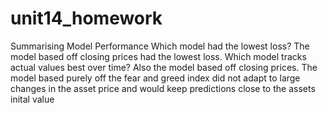 # unit14_homework
Summarising Model Performance 
Which model had the lowest loss?
The model based off closing prices had the lowest loss. 
Which model tracks actual values best over time?
Also the model based off closing prices. The model based purely off the fear and greed index did not adapt to large changes in the asset price and would keep predictions close to the assets inital value
